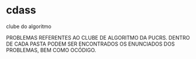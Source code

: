 # cdass
clube do algoritmo

  PROBLEMAS REFERENTES AO CLUBE DE ALGORITMO DA PUCRS. DENTRO DE CADA PASTA PODEM SER ENCONTRADOS OS ENUNCIADOS DOS PROBLEMAS, BEM COMO OCÓDIGO.
